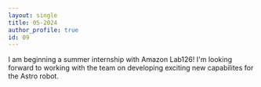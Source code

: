 ```yaml
---
layout: single
title: 05-2024
author_profile: true
id: 09
---
```

I am beginning a summer internship with Amazon Lab126! I'm looking forward to working with the team on developing exciting new capabilites for the Astro robot.
